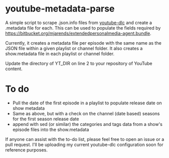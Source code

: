 # youtube-metadata-parse

A simple script to scrape .json.info files from [youtube-dlc](https://github.com/pukkandan/yt-dlp) and create a .metadata file for each. This can be used to populate the fields required by https://bitbucket.org/mjarends/extendedpersonalmedia-agent.bundle.

Currently, it creates a metadata file per episode with the same name as the JSON file within a given playlist or channel folder. It also creates a show.metadata file in each playlist or channel folder.

Update the directory of YT_DIR on line 2 to your repository of YouTube content.

# To do

* Pull the date of the first episode in a playlist to populate release date on show metadata
* Same as above, but with a check on the channel (date based) seasons for the first season release date
* append with sed (or similar) the categories and tags data from a show's episode files into the show.metadata

If anyone can assist with the to-do list, please feel free to open an issue or a pull request. I'll be uploading my current youtube-dlc configuration soon for reference purposes.
